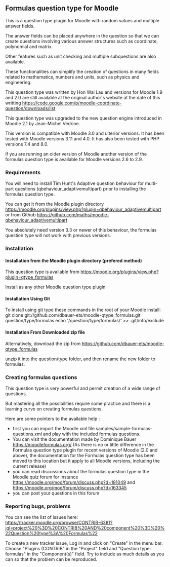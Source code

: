 Formulas question type for Moodle
---------------------------------
This is a question type plugin for Moodle with random values and multiple answer fields.

The answer fields can be placed anywhere in the question so that we can create questions involving various answer structures such as coordinate, polynomial and matrix.

Other features such as unit checking and multiple subquestions are also available.

These functionalities can simplify the creation of questions in many fields related to mathematics, numbers and units, such as physics and engineering.

This question type was written by Hon Wai Lau and versions for Moodle 1.9 and 2.0 are still available at the original author's website at the date of this writting
https://code.google.com/p/moodle-coordinate-question/downloads/list

This question type was upgraded to the new question engine introduced in Moodle 2.1 by Jean-Michel Vedrine.

This version is compatible with Moodle 3.0 and ulterior versions. It has been tested with Moodle versions 3.11 and 4.0. It has also been tested with PHP versions 7.4 and 8.0.

If you are running an older version of Moodle another version of the formulas question type is available for Moodle versions 2.6 to 2.9.


### Requirements

You will need to install Tim Hunt's Adaptive question behaviour for multi-part questions (qbehaviour_adaptivemultipart) prior to installing the formulas question type.

You can get it from the Moodle plugin directory https://moodle.org/plugins/view.php?plugin=qbehaviour_adaptivemultipart
or from Github https://github.com/maths/moodle-qbehaviour_adaptivemultipart

You absolutely need version 3.3 or newer of this behaviour, the formulas question type will not work with previous versions.


### Installation

#### Installation from the Moodle plugin directory (prefered method)

This question type is available from https://moodle.org/plugins/view.php?plugin=qtype_formulas

Install as any other Moodle question type plugin

#### Installation Using Git

To install using git type these commands in the root of your Moodle install:
    git clone git://github.com/dbauer-ets/moodle-qtype_formulas.git question/type/formulas
    echo '/question/type/formulas/' >> .git/info/exclude


#### Installation From Downloaded zip file

Alternatively, download the zip from https://github.com/dbauer-ets/moodle-qtype_formulas

unzip it into the question/type folder, and then rename the new folder to formulas.

### Creating formulas questions
This question type is very powerful and permit creation of a wide range of questions.

But mastering all the possibilities require some practice and there is a learning curve on creating formulas questions.

Here are some pointers to the available help :
* first you can import the Moodle xml file samples/sample-formulas-questions.xml and play with the included formulas questions.
* You can visit the documentation made by Dominique Bauer https://moodleformulas.org/
  (As there is no or little difference in the Formulas question type plugin for recent versions of Moodle (2.0 and above),
  the documentation for the Formulas question type has been moved to this location but it apply to all Moodle versions,
  including the current release)
* you can read discussions about the formulas question type in the Moodle quiz forum
for instance https://moodle.org/mod/forum/discuss.php?d=181049 and https://moodle.org/mod/forum/discuss.php?d=163345
* you can post your questions in this forum

### Reporting bugs, problems

You can see the list of issues here: https://tracker.moodle.org/browse/CONTRIB-6381?jql=project%20%3D%20CONTRIB%20AND%20component%20%3D%20%22Question%20type%3A%20Formulas%22

To create a new tracker issue, Log in and click on "Create" in the menu bar. Choose "Plugins (CONTRIB" in the "Project" field and "Question type: formulas" in the "Component(s)" field. Try to include as much details as you can so that the problem can be reproduced.
